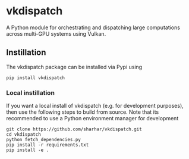 # vkdispatch
A Python module for orchestrating and dispatching large computations across multi-GPU systems using Vulkan.


## Instillation

The vkdispatch package can be installed via Pypi using

```
pip install vkdispatch
```

### Local instillation

If you want a local install of vkdispatch (e.g. for development purposes), then use the following steps to build from source.
Note that its recommended to use a Python environment manager for development

```
git clone https://github.com/sharhar/vkdispatch.git
cd vkdispatch
python fetch_dependencies.py
pip install -r requirements.txt
pip install -e .
```
